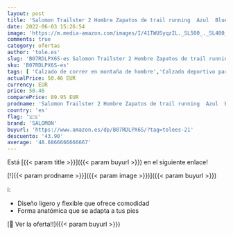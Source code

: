 ```yaml
---
layout: post
title: 'Salomon Trailster 2 Hombre Zapatos de trail running  Azul  Bluestone/Poseidon/Acid Lime   40 EU'
date: 2022-06-03 15:26:54
image: 'https://m.media-amazon.com/images/I/41TWUSyqzIL._SL500_._SL400_.jpg'
comments: true
category: ofertas
author: 'tole.es'
slug: 'B07RDLPX6S-es Salomon Trailster 2 Hombre Zapatos de trail running Azul...'
sku: 'B07RDLPX6S-es'
tags: [ 'Calzado de correr en montaña de hombre','Calzado deportivo para hombre','Calzados de running para hombre','Zapatillas y calzado deportivo para hombre','Zapatos','Zapatos para hombre','Zapatos y complementos','salomon','zapatos','🇪🇸', ]
actualPrice: 50.46 EUR
currency: EUR
price: 50.46
comparePrice: 89.95 EUR
prodname: 'Salomon Trailster 2 Hombre Zapatos de trail running  Azul  Bluestone/Poseidon/Acid Lime   40 EU'
country: 'es'
flag: '🇪🇸'
brand: 'SALOMON'
buyurl: 'https://www.amazon.es/dp/B07RDLPX6S/?tag=tolees-21'
descuento: '43.90'
average: '48.6866666666667'
---
```


Está [{{< param title >}}]({{< param buyurl >}}) en el siguiente enlace!

[![{{< param prodname >}}]({{< param image >}})]({{< param buyurl >}})

ℹ️:

- Diseño ligero y flexible que ofrece comodidad
- Forma anatómica que se adapta a tus pies

[🛒 Ver la oferta!!]({{< param buyurl >}})
